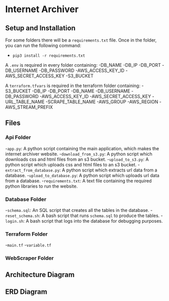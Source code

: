 # Internet Archiver
## Setup and Installation
For some folders there will be a `requirements.txt` file. Once in the folder, you can run the following command:
- `pip3 install -r requirements.txt`

A `.env` is required in every folder containing:
-DB_NAME
-DB_IP
-DB_PORT
-DB_USERNAME
-DB_PASSWORD
-AWS_ACCESS_KEY_ID
-AWS_SECRET_ACCESS_KEY
-S3_BUCKET

A `terraform.tfvars` is required in the terraform folder containing:
-S3_BUCKET
-DB_IP
-DB_PORT
-DB_NAME
-DB_USERNAME
-DB_PASSWORD
-AWS_ACCESS_KEY_ID
-AWS_SECRET_ACCESS_KEY
-URL_TABLE_NAME
-SCRAPE_TABLE_NAME
-AWS_GROUP
-AWS_REGION
-AWS_STREAM_PREFIX


## Files
### Api Folder
-`app.py`: A python script containing the main application, which makes the internet archiver website.
-`download_from_s3.py`: A python script which downloads css and html files from an s3 bucket.
-`upload_to_s3.py`: A python script which uploads css and html files to an s3 bucket.
-`extract_from_database.py`: A python script which extracts url data from a database.
-`upload_to_database.py`: A python script which uploads url data from a database.
-`requirements.txt`: A text file containing the required python libraries to run the website.

### Database Folder
-`schema.sql`: An SQL script that creates all the tables in the database.
-`reset_schema.sh`: A bash script that runs `schema.sql` to produce the tables.
-`login.sh`: A bash script that logs into the database for debugging purposes.

### Terraform Folder
-`main.tf`
-`variable.tf`


### WebScraper Folder


## Architecture Diagram


## ERD Diagram